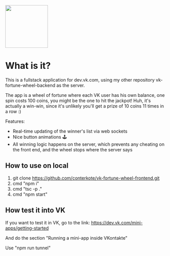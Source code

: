 [<img width="134" src="https://vk.com/images/apps/mini_apps/vk_mini_apps_logo.svg">](https://vk.com/services)

# What is it?

This is a fullstack application for dev.vk.com, using my other repository vk-fortune-wheel-backend as the server.

The app is a wheel of fortune where each VK user has his own balance, one spin costs 100 coins, you might be the one to hit the jackpot! Huh, it's actually a win-win, since it's unlikely you'll get a prize of 10 coins 11 times in a row :)

Features:
- Real-time updating of the winner's list via web sockets
- Nice button animations 🕹
- All winning logic happens on the server, which prevents any cheating on the front end, and the wheel stops where the server says

## How to use on local

1) git clone https://github.com/conterkote/vk-fortune-wheel-frontend.git
2) cmd "npm i"
3) cmd "tsc -p ."
4) cmd "npm start"

## How test it into VK

If you want to test it in VK, go to the link:
https://dev.vk.com/mini-apps/getting-started

And do the section "Running a mini-app inside VKontakte"

Use "npm run tunnel"
